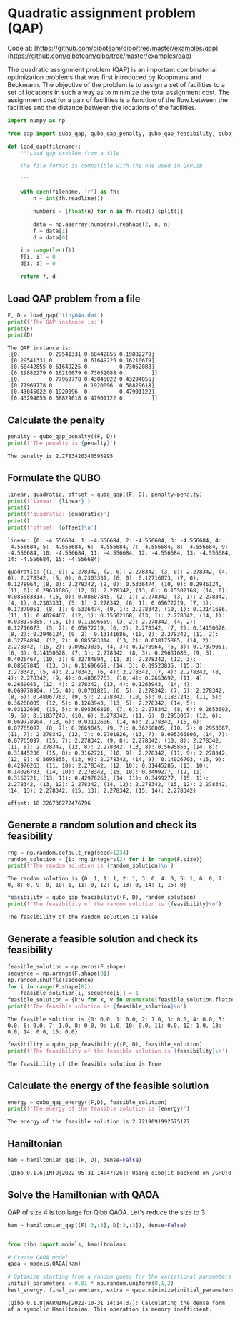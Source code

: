 # Quadratic assignment problem (QAP)

Code at: [https://github.com/qiboteam/qibo/tree/master/examples/qap](https://github.com/qiboteam/qibo/tree/master/examples/qap)

The quadratic assignment problem (QAP) is an important combinatorial optimization problems that was first introduced by Koopmans and Beckmann. The objective of the problem is to assign a set of facilities to a set of locations in such a way as to minimize the total assignment cost. The assignment cost for a pair of facilities is a function of the flow between the facilities and the distance between the locations of the facilities.

```python
import numpy as np

from qap import qubo_qap, qubo_qap_penalty, qubo_qap_feasibility, qubo_qap_energy, hamiltonian_qap

def load_qap(filename):
    """Load qap problem from a file

    The file format is compatible with the one used in QAPLIB

    """

    with open(filename, 'r') as fh:
        n = int(fh.readline())

        numbers = [float(n) for n in fh.read().split()]

        data = np.asarray(numbers).reshape(2, n, n)
        f = data[1]
        d = data[0]

    i = range(len(f))
    f[i, i] = 0
    d[i, i] = 0

    return f, d
```

## Load QAP problem from a file


```python
F, D = load_qap('tiny04a.dat')
print(f'The QAP instance is:')
print(F)
print(D)
```

    The QAP instance is:
    [[0.         0.29541331 0.68442855 0.19882279]
     [0.29541331 0.         0.61649225 0.16210679]
     [0.68442855 0.61649225 0.         0.73052088]
     [0.19882279 0.16210679 0.73052088 0.        ]]
    [[0.         0.77969778 0.43045022 0.43294055]
     [0.77969778 0.         0.1920096  0.58829618]
     [0.43045022 0.1920096  0.         0.47901122]
     [0.43294055 0.58829618 0.47901122 0.        ]]


## Calculate the penalty


```python
penalty = qubo_qap_penalty((F, D))
print(f'The penalty is {penalty}')
```

    The penalty is 2.2783420340595995


## Formulate the QUBO


```python
linear, quadratic, offset = qubo_qap((F, D), penalty=penalty)
print(f'linear: {linear}')
print()
print(f'quadratic: {quadratic}')
print()
print(f'offset: {offset}\n')
```

    linear: {0: -4.556684, 1: -4.556684, 2: -4.556684, 3: -4.556684, 4: -4.556684, 5: -4.556684, 6: -4.556684, 7: -4.556684, 8: -4.556684, 9: -4.556684, 10: -4.556684, 11: -4.556684, 12: -4.556684, 13: -4.556684, 14: -4.556684, 15: -4.556684}

    quadratic: {(1, 0): 2.278342, (2, 0): 2.278342, (3, 0): 2.278342, (4, 0): 2.278342, (5, 0): 0.2303331, (6, 0): 0.12716073, (7, 0): 0.1278964, (8, 0): 2.278342, (9, 0): 0.5336474, (10, 0): 0.2946124, (11, 0): 0.29631686, (12, 0): 2.278342, (13, 0): 0.15502168, (14, 0): 0.085583314, (15, 0): 0.08607845, (2, 1): 2.278342, (3, 1): 2.278342, (4, 1): 0.2303331, (5, 1): 2.278342, (6, 1): 0.05672219, (7, 1): 0.17379051, (8, 1): 0.5336474, (9, 1): 2.278342, (10, 1): 0.13141686, (11, 1): 0.4026467, (12, 1): 0.15502168, (13, 1): 2.278342, (14, 1): 0.038175885, (15, 1): 0.11696669, (3, 2): 2.278342, (4, 2): 0.12716073, (5, 2): 0.05672219, (6, 2): 2.278342, (7, 2): 0.14150628, (8, 2): 0.2946124, (9, 2): 0.13141686, (10, 2): 2.278342, (11, 2): 0.32784894, (12, 2): 0.085583314, (13, 2): 0.038175885, (14, 2): 2.278342, (15, 2): 0.09523835, (4, 3): 0.1278964, (5, 3): 0.17379051, (6, 3): 0.14150628, (7, 3): 2.278342, (8, 3): 0.29631686, (9, 3): 0.4026467, (10, 3): 0.32784894, (11, 3): 2.278342, (12, 3): 0.08607845, (13, 3): 0.11696669, (14, 3): 0.09523835, (15, 3): 2.278342, (5, 4): 2.278342, (6, 4): 2.278342, (7, 4): 2.278342, (8, 4): 2.278342, (9, 4): 0.48067763, (10, 4): 0.2653692, (11, 4): 0.2669045, (12, 4): 2.278342, (13, 4): 0.1263943, (14, 4): 0.069778904, (15, 4): 0.0701826, (6, 5): 2.278342, (7, 5): 2.278342, (8, 5): 0.48067763, (9, 5): 2.278342, (10, 5): 0.11837243, (11, 5): 0.36268005, (12, 5): 0.1263943, (13, 5): 2.278342, (14, 5): 0.03112606, (15, 5): 0.095366806, (7, 6): 2.278342, (8, 6): 0.2653692, (9, 6): 0.11837243, (10, 6): 2.278342, (11, 6): 0.2953067, (12, 6): 0.069778904, (13, 6): 0.03112606, (14, 6): 2.278342, (15, 6): 0.07765097, (8, 7): 0.2669045, (9, 7): 0.36268005, (10, 7): 0.2953067, (11, 7): 2.278342, (12, 7): 0.0701826, (13, 7): 0.095366806, (14, 7): 0.07765097, (15, 7): 2.278342, (9, 8): 2.278342, (10, 8): 2.278342, (11, 8): 2.278342, (12, 8): 2.278342, (13, 8): 0.5695855, (14, 8): 0.31445286, (15, 8): 0.3162721, (10, 9): 2.278342, (11, 9): 2.278342, (12, 9): 0.5695855, (13, 9): 2.278342, (14, 9): 0.14026703, (15, 9): 0.42976263, (11, 10): 2.278342, (12, 10): 0.31445286, (13, 10): 0.14026703, (14, 10): 2.278342, (15, 10): 0.3499277, (12, 11): 0.3162721, (13, 11): 0.42976263, (14, 11): 0.3499277, (15, 11): 2.278342, (13, 12): 2.278342, (14, 12): 2.278342, (15, 12): 2.278342, (14, 13): 2.278342, (15, 13): 2.278342, (15, 14): 2.278342}

    offset: 18.226736272476796



## Generate a random solution and check its feasibility


```python
rng = np.random.default_rng(seed=1234)
random_solution = {i: rng.integers(2) for i in range(F.size)}
print(f'The random solution is {random_solution}\n')
```

    The random solution is {0: 1, 1: 1, 2: 1, 3: 0, 4: 0, 5: 1, 6: 0, 7: 0, 8: 0, 9: 0, 10: 1, 11: 0, 12: 1, 13: 0, 14: 1, 15: 0}




```python
feasibility = qubo_qap_feasibility((F, D), random_solution)
print(f'The feasibility of the random solution is {feasibility}\n')
```

    The feasibility of the random solution is False



## Generate a feasible solution and check its feasibility


```python
feasible_solution = np.zeros(F.shape)
sequence = np.arange(F.shape[0])
np.random.shuffle(sequence)
for i in range(F.shape[0]):
    feasible_solution[i, sequence[i]] = 1
feasible_solution = {k:v for k, v in enumerate(feasible_solution.flatten())}
print(f'The feasible solution is {feasible_solution}\n')
```

    The feasible solution is {0: 0.0, 1: 0.0, 2: 1.0, 3: 0.0, 4: 0.0, 5: 0.0, 6: 0.0, 7: 1.0, 8: 0.0, 9: 1.0, 10: 0.0, 11: 0.0, 12: 1.0, 13: 0.0, 14: 0.0, 15: 0.0}




```python
feasibility = qubo_qap_feasibility((F, D), feasible_solution)
print(f'The feasibility of the feasible solution is {feasibility}\n')
```

    The feasibility of the feasible solution is True



## Calculate the energy of the feasible solution


```python
energy = qubo_qap_energy((F,D), feasible_solution)
print(f'The energy of the feasible solution is {energy}')
```

    The energy of the feasible solution is 2.7219091992575177


## Hamiltonian


```python
ham = hamiltonian_qap((F, D), dense=False)
```

    [Qibo 0.1.6|INFO|2022-05-31 14:47:26]: Using qibojit backend on /GPU:0


## Solve the Hamiltonian with QAOA

QAP of size 4 is too large for Qibo QAOA. Let's reduce the size to 3


```python
ham = hamiltonian_qap((F[:3,:3], D[:3,:3]), dense=False)


from qibo import models, hamiltonians

# Create QAOA model
qaoa = models.QAOA(ham)

# Optimize starting from a random guess for the variational parameters
initial_parameters = 0.01 * np.random.uniform(0,1,2)
best_energy, final_parameters, extra = qaoa.minimize(initial_parameters, method="BFGS")
```

    [Qibo 0.1.8|WARNING|2022-10-31 14:14:37]: Calculating the dense form of a symbolic Hamiltonian. This operation is memory inefficient.
